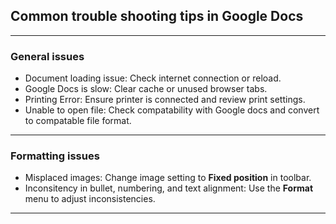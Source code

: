 ## Common trouble shooting tips in Google Docs

 ---
 ### General issues

 - Document loading issue: Check internet connection or reload.
 - Google Docs is slow: Clear cache or unused browser tabs.
 - Printing Error: Ensure printer is connected and review print settings.
 - Unable to open file: Check compatability with Google docs and convert to compatable file format.

 ---

 ### Formatting issues

 - Misplaced images: Change image setting to **Fixed position** in toolbar.
 - Inconsitency in bullet, numbering, and text alignment: Use the **Format** menu to adjust inconsistencies.

 ---